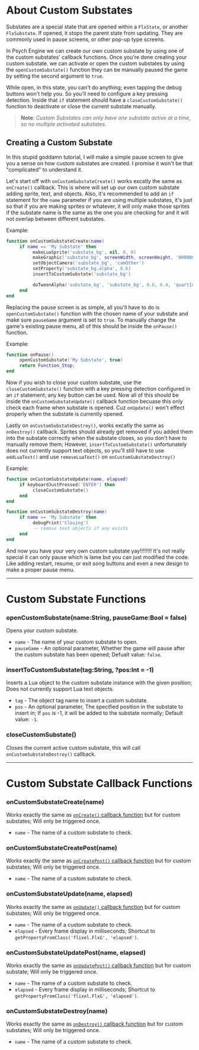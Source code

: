 # About Custom Substates
Substates are a special state that are opened within a `FlxState`, or another `FlxSubstate`. If opened, it stops the parent state from updating. They are commonly used in pause screens, or other pop-up type screens.

In Psych Engine we can create our own custom substate by using one of the custom substates' callback functions. Once you're done creating your custom substate. we can activate or open the custom substates by using the `openCustomSubstate()` function they can be manually paused the game by setting the second argument to `true`. 

While open, in this state, you can't do anything; even tapping the debug buttons won't help you. So you'll need to configure a key pressing detection. Inside that `if` statement should have a `closeCustomSubstate()` function to deactivate or close the current substate manually.

> **Note**: _Custom Substates can only have one substate active at a time, so no multiple activated substates._

## Creating a Custom Substate
In this stupid goddamn tutorial, I will make a simple pause screen to give you a sense on how custom substates are created. I promise it won't be that "complicated" to understand it.

Let's start off with `onCustomSubstateCreate()` works excatly the same as `onCreate()` callback. This is where will set up our own custom substate adding sprite, text, and objects. Also, it's recommended to add an `if` statement for the `name` parameter if you are using multiple substates, it's just so that if you are making sprites or whatever, it will only make those sprites if the substate name is the same as the one you are checking for and it will not overlap between different substates.

Example:
```lua
function onCustomSubstateCreate(name)
     if name == 'My Substate' then
          makeLuaSprite('substate_bg', nil, 0, 0)
          makeGraphic('substate_bg', screenWidth, screenHeight, '000000')
          setObjectCamera('substate_bg', 'camOther')
          setProperty('substate_bg.alpha', 0.6)
          insertToCustomSubstate('substate_bg')

          doTweenAlpha('substate_bg', 'substate_bg', 0.6, 0.4, 'quartInOut')
     end
end
```

Replacing the pause screen is as simple, all you'll have to do is `openCustomSubstate()` function with the chosen name of your substate and make sure `pauseGame` argument is set to `true`. To manually change the game's existing pause menu, all of this should be inside the `onPause()` function.

Example:
```lua
function onPause()
     openCustomSubstate('My Substate', true)
     return Function_Stop;
end
```

Now if you wish to close your custom substate, use the `closeCustomSubstate()` function with a key pressing detection configured in an `if` statement; any key button can be used. Now all of this should be inside the `onCustomSubstateUpdate()` callback function becuase this only check each frame when substate is opened. Cuz `onUpdate()` won't effect properly when the substate is currently opened.

Lastly on `onCustomSubstateDestroy()`, works excatly the same as `onDestroy()` callback. Sprites should already get removed if you added them into the substate correctly when the substate closes, so you don't have to manually remove them; However, `insertToCustomSubstate()` unfortunately does not currently support text objects, so you'll still have to use `addLuaText()` and use `removeLuaText()` on `onCustomSubstateDestroy()`

Example:
```lua
function onCustomSubstateUpdate(name, elapsed)
     if keyboardJustPressed('ENTER') then
          closeCustomSubstate()
     end
end

function onCustomSubstateDestroy(name)
     if name == 'My Substate' then
          debugPrint('Closing')
          -- remove text objects if any exists
     end
end
```

And now you have your very own custom substate yay!!!!!!!! It's not really special it can only pause which is lame but you can just modified the code. Like adding restart, resume, or exit song buttons and even a new design to make a proper pause menu.

***

# Custom Substate Functions
### openCustomSubstate(name:String, pauseGame:Bool = false)
Opens your custom substate.

- `name` - The name of your custom substate to open.
- `pauseGame` - An optional parameter, Whether the game will pause after the custom substate has been opened; Defualt value: `false`.

### insertToCustomSubstate(tag:String, ?pos:Int = -1)
Inserts a Lua object to the custom substate instance with the given position; Does not currently support Lua text objects.

- `tag` - The object tag name to insert a custom substate.
- `pos` - An optional parameter, The specified position in the substate to insert in; If `pos` is -1, it will be added to the substate normally; Default value: `-1`.

### closeCustomSubstate()
Closes the current active custom substate, this will call `onCustomSubstateDestroy()` callback.

***

# Custom Substate Callback Functions
### onCustomSubstateCreate(name)
Works exactly the same as <ins>`onCreate()` callback function</ins> but for custom substates; Will only be triggered once.

- `name` - The name of a custom substate to check.

### onCustomSubstateCreatePost(name)
Works exactly the same as <ins>`onCreatePost()` callback function</ins> but for custom substates; Will only be triggered once.

- `name` - The name of a custom substate to check.

### onCustomSubstateUpdate(name, elapsed)
Works exactly the same as <ins>`onUpdate()` callback function</ins> but for custom substates; Will only be triggered once.

- `name` - The name of a custom substate to check.
- `elapsed` - Every frame display in milliseconds; Shortcut to `getPropertyFromClass('flixel.FlxG', 'elapsed')`.

### onCustomSubstateUpdatePost(name, elapsed)
Works exactly the same as <ins>`onUpdatePost()` callback function</ins> but for custom substate; Will only be triggered once.

- `name` - The name of a custom substate to check.
- `elapsed` - Every frame display in milliseconds; Shortcut to `getPropertyFromClass('flixel.FlxG', 'elapsed')`.

### onCustomSubstateDestroy(name)
Works exactly the same as <ins>`onDestroy()` callback function</ins> but for custom substates; Will only be triggered once.

- `name` - The name of a custom substate to check.
